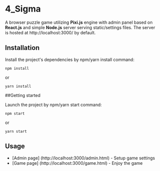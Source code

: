 # 4_Sigma
A browser puzzle game utilizing __Pixi.js__ engine with admin panel based on __React.js__ and simple __Node.js__ server serving static/settings files.
The server is hosted at http://localhost:3000/ by default.

## Installation 

Install the project's dependencies by npm/yarn install command:

```
npm install
```
or
```
yarn install
```

##Getting started

Launch the project by npm/yarn start command:

```
npm start
```
or
```
yarn start
```

## Usage

- [Admin page] (http://localhost:3000/admin.html) - Setup game settings
- [Game page] (http://localhost:3000/game.html) - Enjoy the game